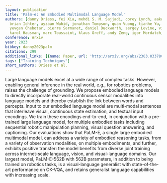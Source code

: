 ```yaml
---
layout: publication
title: 'Palm-e: An Embodied Multimodal Language Model'
authors: [danny Driess, fei Xia, mehdi S. M. Sajjadi, corey Lynch, aakanksha Chowdhery,
  brian Ichter, ayzaan Wahid, jonathan Tompson, quan Vuong, tianhe Yu, wenlong Huang,
  yevgen Chebotar, pierre Sermanet, daniel Duckworth, sergey Levine, vincent Vanhoucke,
  karol Hausman, marc Toussaint, klaus Greff, andy Zeng, igor Mordatch, pete Florence]
conference: Arxiv
year: 2023
bibkey: danny2023palm
citations: 299
additional_links: [{name: Paper, url: 'http://arxiv.org/abs/2303.03378v1'}]
tags: ["Training Techniques"]
short_authors: Driess et al.
---
```

Large language models excel at a wide range of complex tasks. However,
enabling general inference in the real world, e.g., for robotics problems,
raises the challenge of grounding. We propose embodied language models to
directly incorporate real-world continuous sensor modalities into language
models and thereby establish the link between words and percepts. Input to our
embodied language model are multi-modal sentences that interleave visual,
continuous state estimation, and textual input encodings. We train these
encodings end-to-end, in conjunction with a pre-trained large language model,
for multiple embodied tasks including sequential robotic manipulation planning,
visual question answering, and captioning. Our evaluations show that PaLM-E, a
single large embodied multimodal model, can address a variety of embodied
reasoning tasks, from a variety of observation modalities, on multiple
embodiments, and further, exhibits positive transfer: the model benefits from
diverse joint training across internet-scale language, vision, and
visual-language domains. Our largest model, PaLM-E-562B with 562B parameters,
in addition to being trained on robotics tasks, is a visual-language generalist
with state-of-the-art performance on OK-VQA, and retains generalist language
capabilities with increasing scale.